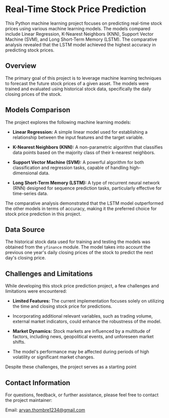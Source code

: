 # Real-Time Stock Price Prediction

This Python machine learning project focuses on predicting real-time stock prices using various machine learning models. 
The models compared include Linear Regression, K-Nearest Neighbors (KNN), Support Vector Machine (SVM), and Long Short-Term Memory (LSTM). 
The comparative analysis revealed that the LSTM model achieved the highest accuracy in predicting stock prices.

## Overview

The primary goal of this project is to leverage machine learning techniques to forecast the future stock prices of a given asset. 
The models were trained and evaluated using historical stock data, specifically the daily closing prices of the stock.

## Models Comparison

The project explores the following machine learning models:

- **Linear Regression:** A simple linear model used for establishing a relationship between the input features and the target variable.
  
- **K-Nearest Neighbors (KNN):** A non-parametric algorithm that classifies data points based on the majority class of their k-nearest neighbors.

- **Support Vector Machine (SVM):** A powerful algorithm for both classification and regression tasks, capable of handling high-dimensional data.

- **Long Short-Term Memory (LSTM):** A type of recurrent neural network (RNN) designed for sequence prediction tasks, particularly effective for time-series data.

The comparative analysis demonstrated that the LSTM model outperformed the other models in terms of accuracy, making it the preferred choice for stock price prediction in this project.

## Data Source

The historical stock data used for training and testing the models was obtained from the `yfinance` module. 
The model takes into account the previous one year's daily closing prices of the stock to predict the next day's closing price.

 ## Challenges and Limitations

While developing this stock price prediction project, a few challenges and limitations were encountered:

- **Limited Features:** The current implementation focuses solely on utilizing the time and closing stock price for predictions.
- Incorporating additional relevant variables, such as trading volume, external market indicators, could enhance the robustness of the model.

- **Market Dynamics:** Stock markets are influenced by a multitude of factors, including news, geopolitical events, and unforeseen market shifts.
- The model's performance may be affected during periods of high volatility or significant market changes.

Despite these challenges, the project serves as a starting point 

## Contact Information

For questions, feedback, or further assistance, please feel free to contact the project maintainer:

Email: aryan.thombre1234@gmail.com
